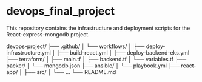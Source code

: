 # devops_final_project
This repository contains the infrastructure and deployment scripts for the React-express-mongodb project.


devops-project/
├── .github/
│   └── workflows/
│       ├── deploy-infrastructure.yml
│       ├── build-react.yml
│       ├── deploy-backend-eks.yml
├── terraform/
│   ├── main.tf
│   ├── backend.tf
│   └── variables.tf
├── packer/
│   └── mongodb.json
├── ansible/
│   └── playbook.yml
├── react-app/
│   ├── src/
│   └── ...
└── README.md

